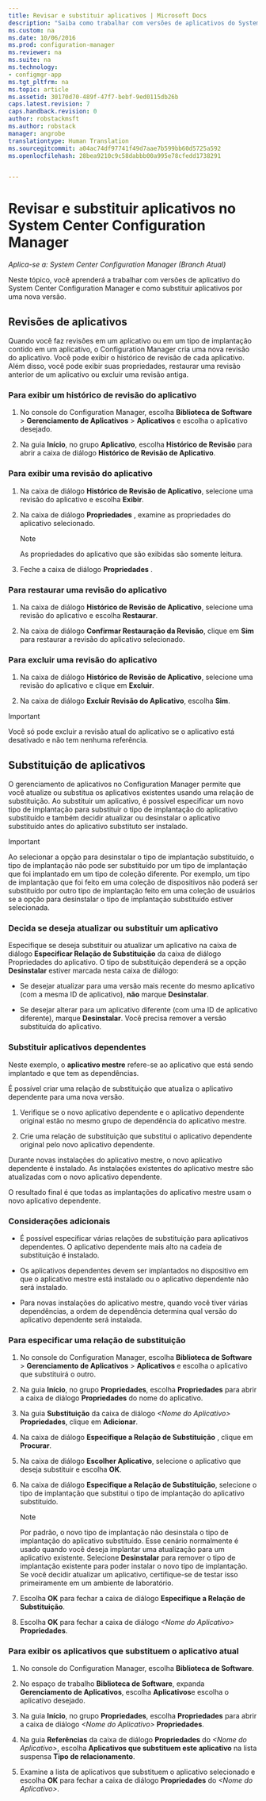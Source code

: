 ```yaml
---
title: Revisar e substituir aplicativos | Microsoft Docs
description: "Saiba como trabalhar com versões de aplicativos do System Center Configuration Manager e como substituir aplicativos."
ms.custom: na
ms.date: 10/06/2016
ms.prod: configuration-manager
ms.reviewer: na
ms.suite: na
ms.technology:
- configmgr-app
ms.tgt_pltfrm: na
ms.topic: article
ms.assetid: 30170d70-489f-47f7-bebf-9ed0115db26b
caps.latest.revision: 7
caps.handback.revision: 0
author: robstackmsft
ms.author: robstack
manager: angrobe
translationtype: Human Translation
ms.sourcegitcommit: a04ac74df97741f49d7aae7b599bb60d5725a592
ms.openlocfilehash: 28bea9210c9c58dabbb00a995e78cfedd1738291


---
```

# <a name="revise-and-supersede-applications-in-system-center-configuration-manager"></a>Revisar e substituir aplicativos no System Center Configuration Manager

*Aplica-se a: System Center Configuration Manager (Branch Atual)*

Neste tópico, você aprenderá a trabalhar com versões de aplicativo do System Center Configuration Manager e como substituir aplicativos por uma nova versão.  

##  <a name="application-revisions"></a>Revisões de aplicativos  
 Quando você faz revisões em um aplicativo ou em um tipo de implantação contido em um aplicativo, o Configuration Manager cria uma nova revisão do aplicativo. Você pode exibir o histórico de revisão de cada aplicativo. Além disso, você pode exibir suas propriedades, restaurar uma revisão anterior de um aplicativo ou excluir uma revisão antiga.  

### <a name="to-display-an-application-revision-history"></a>Para exibir um histórico de revisão do aplicativo  

1.  No console do Configuration Manager, escolha **Biblioteca de Software** > **Gerenciamento de Aplicativos** > **Aplicativos** e escolha o aplicativo desejado.  

3.  Na guia **Início**, no grupo **Aplicativo**, escolha **Histórico de Revisão** para abrir a caixa de diálogo **Histórico de Revisão de Aplicativo**.  

### <a name="to-view-an-application-revision"></a>Para exibir uma revisão do aplicativo  

1.  Na caixa de diálogo **Histórico de Revisão de Aplicativo**, selecione uma revisão do aplicativo e escolha **Exibir**.  

2.  Na caixa de diálogo **Propriedades** , examine as propriedades do aplicativo selecionado.  

    > [!NOTE]  
    >  As propriedades do aplicativo que são exibidas são somente leitura.  

3.  Feche a caixa de diálogo **Propriedades** .  

### <a name="to-restore-an-application-revision"></a>Para restaurar uma revisão do aplicativo  

1.  Na caixa de diálogo **Histórico de Revisão de Aplicativo**, selecione uma revisão do aplicativo e escolha **Restaurar**.  

2.  Na caixa de diálogo **Confirmar Restauração da Revisão**, clique em **Sim** para restaurar a revisão do aplicativo selecionado.  

### <a name="to-delete-an-application-revision"></a>Para excluir uma revisão do aplicativo  

1.  Na caixa de diálogo **Histórico de Revisão de Aplicativo**, selecione uma revisão do aplicativo e clique em **Excluir**.  

2.  Na caixa de diálogo **Excluir Revisão do Aplicativo**, escolha **Sim**.  

> [!IMPORTANT]  
>  Você só pode excluir a revisão atual do aplicativo se o aplicativo está desativado e não tem nenhuma referência.  

##  <a name="application-supersedence"></a>Substituição de aplicativos  
 O gerenciamento de aplicativos no Configuration Manager permite que você atualize ou substitua os aplicativos existentes usando uma relação de substituição. Ao substituir um aplicativo, é possível especificar um novo tipo de implantação para substituir o tipo de implantação do aplicativo substituído e também decidir atualizar ou desinstalar o aplicativo substituído antes do aplicativo substituto ser instalado.  

> [!IMPORTANT]  
>  Ao selecionar a opção para desinstalar o tipo de implantação substituído, o tipo de implantação não pode ser substituído por um tipo de implantação que foi implantado em um tipo de coleção diferente.  Por exemplo, um tipo de implantação que foi feito em uma coleção de dispositivos não poderá ser substituído por outro tipo de implantação feito em uma coleção de usuários se a opção para desinstalar o tipo de implantação substituído estiver selecionada.  

### <a name="decide-whether-to-upgrade-or-replace-an-application"></a>Decida se deseja atualizar ou substituir um aplicativo  
 Especifique se deseja substituir ou atualizar um aplicativo na caixa de diálogo **Especificar Relação de Substituição** da caixa de diálogo Propriedades do aplicativo. O tipo de substituição dependerá se a opção **Desinstalar** estiver marcada nesta caixa de diálogo:  

-   Se desejar atualizar para uma versão mais recente do mesmo aplicativo (com a mesma ID de aplicativo), **não** marque **Desinstalar**.  

-   Se desejar alterar para um aplicativo diferente (com uma ID de aplicativo diferente), marque **Desinstalar**. Você precisa remover a versão substituída do aplicativo.  

### <a name="supersede-dependent-applications"></a>Substituir aplicativos dependentes  
 Neste exemplo, o **aplicativo mestre** refere-se ao aplicativo que está sendo implantado e que tem as dependências.  

 É possível criar uma relação de substituição que atualiza o aplicativo dependente para uma nova versão.  

1.  Verifique se o novo aplicativo dependente e o aplicativo dependente original estão no mesmo grupo de dependência do aplicativo mestre.  

2.  Crie uma relação de substituição que substitui o aplicativo dependente original pelo novo aplicativo dependente.  

 Durante novas instalações do aplicativo mestre, o novo aplicativo dependente é instalado. As instalações existentes do aplicativo mestre são atualizadas com o novo aplicativo dependente.  

 O resultado final é que todas as implantações do aplicativo mestre usam o novo aplicativo dependente.  

### <a name="further-considerations"></a>Considerações adicionais  

-   É possível especificar várias relações de substituição para aplicativos dependentes. O aplicativo dependente mais alto na cadeia de substituição é instalado.  

-   Os aplicativos dependentes devem ser implantados no dispositivo em que o aplicativo mestre está instalado ou o aplicativo dependente não será instalado.  

-   Para novas instalações do aplicativo mestre, quando você tiver várias dependências, a ordem de dependência determina qual versão do aplicativo dependente será instalada.  

### <a name="to-specify-a-supersedence-relationship"></a>Para especificar uma relação de substituição  

1.  No console do Configuration Manager, escolha **Biblioteca de Software** > **Gerenciamento de Aplicativos** > **Aplicativos** e escolha o aplicativo que substituirá o outro.  

3.  Na guia **Início**, no grupo **Propriedades**, escolha **Propriedades** para abrir a caixa de diálogo **Propriedades** do nome do aplicativo.  

4.  Na guia **Substituição** da caixa de diálogo *<Nome do Aplicativo\>* **Propriedades**, clique em **Adicionar**.  

5.  Na caixa de diálogo **Especifique a Relação de Substituição** , clique em **Procurar**.  

6.  Na caixa de diálogo **Escolher Aplicativo**, selecione o aplicativo que deseja substituir e escolha **OK**.  

7.  Na caixa de diálogo **Especifique a Relação de Substituição**, selecione o tipo de implantação que substitui o tipo de implantação do aplicativo substituído.  

    > [!NOTE]  
    >  Por padrão, o novo tipo de implantação não desinstala o tipo de implantação do aplicativo substituído. Esse cenário normalmente é usado quando você deseja implantar uma atualização para um aplicativo existente. Selecione **Desinstalar** para remover o tipo de implantação existente para poder instalar o novo tipo de implantação. Se você decidir atualizar um aplicativo, certifique-se de testar isso primeiramente em um ambiente de laboratório.  

8.  Escolha **OK** para fechar a caixa de diálogo **Especifique a Relação de Substituição**.  

9. Escolha **OK** para fechar a caixa de diálogo *<Nome do Aplicativo\>* **Propriedades**.  

### <a name="to-display-applications-that-supersede-the-current-application"></a>Para exibir os aplicativos que substituem o aplicativo atual  

1.  No console do Configuration Manager, escolha **Biblioteca de Software**.  

2.  No espaço de trabalho **Biblioteca de Software**, expanda **Gerenciamento de Aplicativos**, escolha **Aplicativos**e escolha o aplicativo desejado.  

3.  Na guia **Início**, no grupo **Propriedades**, escolha **Propriedades** para abrir a caixa de diálogo *<Nome do Aplicativo\>* **Propriedades**.  

4.  Na guia **Referências** da caixa de diálogo **Propriedades** do *<Nome do Aplicativo\>*, escolha **Aplicativos que substituem este aplicativo** na lista suspensa **Tipo de relacionamento**.  

5.  Examine a lista de aplicativos que substituem o aplicativo selecionado e escolha **OK** para fechar a caixa de diálogo **Propriedades** do *<Nome do Aplicativo\>*.  



<!--HONumber=Dec16_HO3-->


